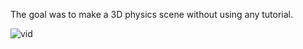 The goal was to make a 3D physics scene without using any tutorial.

![vid](https://github.com/tad1/Godot-Jams/assets/47014347/0877b0f6-e350-4315-b9e8-b3624c0c0d9e)
